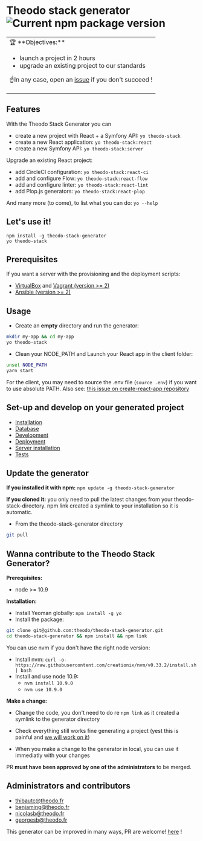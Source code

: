 # Theodo stack generator ![Current npm package version](https://img.shields.io/npm/v/generator-theodo-stack.svg?style=flat-square)

<table><tr><td>
🏆 **Objectives:**

* launch a project in 2 hours
* upgrade an existing project to our standards

☝️In any case, open an [issue](https://github.com/theodo/theodo-stack-generator/issues) if you don't succeed ! 
</td></tr></table>

## Features

With the Theodo Stack Generator you can

* create a new project with React + a Symfony API: ```yo theodo-stack```
* create a new React application: ```yo theodo-stack:react```
* create a new Symfony API: ```yo theodo-stack:server```

Upgrade an existing React project:

* add CircleCI configuration: ```yo theodo-stack:react-ci```
* add and configure Flow: ```yo theodo-stack:react-flow```
* add and configure linter: ```yo theodo-stack:react-lint```
* add Plop.js generators: ```yo theodo-stack:react-plop```

And many more (to come), to list what you can do: ```yo --help```

## Let's use it!

```
npm install -g theodo-stack-generator
yo theodo-stack
```

## Prerequisites

If you want a server with the provisioning and the deployment scripts:

- [VirtualBox](https://www.virtualbox.org/wiki/Downloads) and [Vagrant (version >= 2)](https://www.vagrantup.com/downloads.html)
- [Ansible (version >= 2)](http://docs.ansible.com/ansible/intro_installation.html)

## Usage

- Create an **empty** directory and run the generator:

```bash
mkdir my-app && cd my-app
yo theodo-stack
```

- Clean your NODE_PATH and Launch your React app in the client folder:

```bash
unset NODE_PATH
yarn start
```

For the client, you may need to source the .env file (`source .env`) if you want to use absolute PATH. Also see: [this issue on create-react-app repository](https://github.com/facebook/create-react-app/issues/2300)

## Set-up and develop on your generated project

- [Installation](doc/installation.md)
- [Database](doc/database.md)
- [Development](doc/development.md)
- [Deployment](doc/deployment.md)
- [Server installation](doc/provisioning.md)
- [Tests](doc/tests.md)

## Update the generator

**If you installed it with npm:**
```npm update -g theodo-stack-generator```

**If you cloned it:** 
you only need to pull the latest changes from your theodo-stack-directory. npm link created a symlink to your installation so it is automatic.

- From the theodo-stack-generator directory

```bash
git pull
```

## Wanna contribute to the Theodo Stack Generator?

**Prerequisites:**
 - node >= 10.9
 
**Installation:**
- Install Yeoman globally: `npm install -g yo`
- Install the package:

```bash
git clone git@github.com:theodo/theodo-stack-generator.git
cd theodo-stack-generator && npm install && npm link
```
You can use nvm if you don't have the right node version: 

- Install nvm: `curl -o- https://raw.githubusercontent.com/creationix/nvm/v0.33.2/install.sh | bash`
- Install and use node 10.9:
  - `nvm install 10.9.0`
  - `nvm use 10.9.0`

**Make a change:**

- Change the code, you don't need to do re ```npm link``` as it created a symlink to the generator directory
- Check everything still works fine generating a project (yest this is painful and [we will work on it](https://github.com/theodo/theodo-stack-generator/issues/197)) 

- When you make a change to the generator in local, you can use it immediatly with your changes

PR **must have been approved by one of the administrators** to be merged.

## Administrators and contributors

- thibautc@theodo.fr
- benjaming@theodo.fr
- nicolasb@theodo.fr
- georgesb@theodo.fr

This generator can be improved in many ways, PR are welcome! [here](https://github.com/theodo/theodo-stack-generator) !

